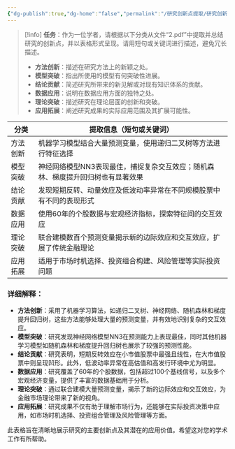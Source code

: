 ```yaml
---
{"dg-publish":true,"dg-home":"false","permalink":"/研究创新点提取/研究创新点提取-通义千问/","tags":["gardenEntry"],"dgPassFrontmatter":true,"created":"2025-06-15T22:02:37.798+08:00"}
---
```



> [!info]
> **任务**：作为一位学者，请根据以下分类从文件“2.pdf”中提取并总结研究的创新点，并以表格形式呈现。请用短句或关键词进行描述，避免冗长描述。
> 
> - **方法创新**：描述在研究方法上的新颖之处。
> - **模型突破**：指出所使用的模型有何突破性进展。
> - **结论贡献**：简述研究所带来的新见解或对现有知识体系的贡献。
> - **数据应用**：说明在数据应用方面的独特之处。
> - **理论突破**：描述研究在理论层面的创新和突破。
> - **应用拓展**：阐述研究成果的实际应用范围及其扩展可能性。

|分类|提取信息（短句或关键词）|
|---|---|
|方法创新|机器学习模型结合大量预测变量，使用递归二叉树等方法进行特征选择|
|模型突破|神经网络模型NN3表现最佳，捕捉复杂交互效应；随机森林、梯度提升回归树也有显著效果|
|结论贡献|发现短期反转、动量效应及低波动率异常在不同规模股票中有不同的表现形式|
|数据应用|使用60年的个股数据与宏观经济指标，探索特征间的交互效应|
|理论突破|联合建模数百个预测变量揭示新的边际效应和交互效应，扩展了传统金融理论|
|应用拓展|适用于市场时机选择、投资组合构建、风险管理等实际投资问题|

### 详细解释：

- **方法创新**：采用了机器学习算法，如递归二叉树、神经网络、随机森林和梯度提升回归树，这些方法能够处理大量的预测变量，并有效地识别复杂的交互效应。
- **模型突破**：研究发现神经网络模型NN3在预测能力上表现最佳，同时其他机器学习模型如随机森林和梯度提升回归树也展示了较强的预测性能。
- **结论贡献**：研究表明，短期反转效应在小市值股票中最强且线性，在大市值股票中则呈现凹形。此外，低波动率异常在高估值和高发行环境中尤为明显。
- **数据应用**：研究覆盖了60年的个股数据，包括超过100个基线信号，以及多个宏观经济变量，提供了丰富的数据基础用于分析。
- **理论突破**：通过联合建模大量预测变量，揭示了新的边际效应和交互效应，为金融市场理论带来了新的视角。
- **应用拓展**：研究成果不仅有助于理解市场行为，还能够在实际投资决策中应用，如市场时机选择、投资组合管理及风险管理等方面。

此表格旨在清晰地展示研究的主要创新点及其潜在的应用价值。希望这对您的学术工作有所帮助。